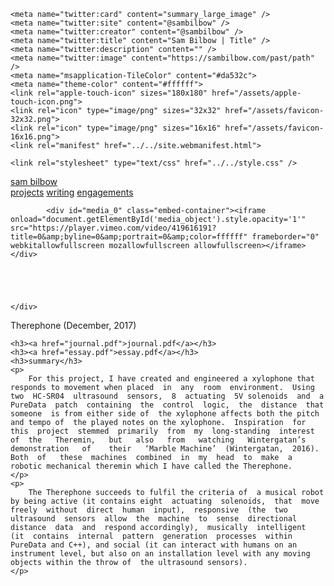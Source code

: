 <!doctype html>
<html lang="en">
<head>
    <title>Sam Bilbow | Therephone</title>
    <meta charset="utf-8"/>
    <meta name="viewport" content="width=device-width" />
    <meta name="author" content="Sam Bilbow" />
    <meta name="copyright" content="Sam Bilbow" />
    <meta name="description" content="" />
 
    <meta name="twitter:card" content="summary_large_image" />
    <meta name="twitter:site" content="@sambilbow" />
    <meta name="twitter:creator" content="@sambilbow" />
    <meta name="twitter:title" content="Sam Bilbow | Title" />
    <meta name="twitter:description" content="" />
    <meta name="twitter:image" content="https://sambilbow.com/past/path" />
    <meta name="msapplication-TileColor" content="#da532c">
    <meta name="theme-color" content="#ffffff">
    <link rel="apple-touch-icon" sizes="180x180" href="/assets/apple-touch-icon.png">
    <link rel="icon" type="image/png" sizes="32x32" href="/assets/favicon-32x32.png">
    <link rel="icon" type="image/png" sizes="16x16" href="/assets/favicon-16x16.png">
    <link rel="manifest" href="../../site.webmanifest.html">
 
    <link rel="stylesheet" type="text/css" href="../../style.css" />
<style type="text/css">
    .embed-container {
        position: relative;
        padding-bottom: 56.25%;
        height: 0;
        overflow: hidden;
        max-width: 100%;
        margin: 0;
        background-color: white;
    }
    .embed-container iframe, .embed-container object, .embed-container embed {
        position: absolute;
        top: 0;
        left: 0;
        width: 100%;
        height: 100%;
        margin: 0;
    }
</style><script type="text/javascript">
var num_media = 3;
</script>
<script type="text/javascript" src="../../display_media.js"></script>

</head>
<body>


<div id="header">
    <div id="name"><a href="index.html" alt="about">sam bilbow</a></div>
    <div id="menu">
        <a href="../../projects/index.html" alt="projects" style="color: var(--gruv-orange);">projects</a>
        <a href="../../writing/index.html" alt="writing">writing</a>
        <a href="../../engagements/index.html" alt="engagements">engagements</a>
    </div>
</div>
<div class="clear"></div>
<div class="clear"></div>


<main role="main">




<div id="content">

<div id="media">
    <div id="media_object">
        
            <div id="media_0" class="embed-container"><iframe onload="document.getElementById('media_object').style.opacity='1'" src="https://player.vimeo.com/video/419616191?title=0&amp;byline=0&amp;portrait=0&amp;color=ffffff" frameborder="0" webkitallowfullscreen mozallowfullscreen allowfullscreen></iframe></div>
        
        
        
            
        
    </div>
    
</div>

<div class="clear"></div>


<div class="info">
    <span class="title">Therephone (December, 2017)</span><br />
    
    
</div>

<div id="text" class="text">

    <h3><a href="journal.pdf">journal.pdf</a></h3>
    <h3><a href="essay.pdf">essay.pdf</a></h3>
    <h3>summary</h3>
    <p>
        For this project, I have created and engineered a xylophone that responds to movement when placed  in  any  room  environment.  Using  two  HC-SR04  ultrasound  sensors,  8  actuating  5V solenoids  and  a  PureData  patch  containing  the  control  logic,  the  distance  that  someone  is from either side of  the xylophone affects both the pitch and tempo of  the played notes on the xylophone.  Inspiration  for  this  project  stemmed  primarily  from  my  long-standing  interest  of  the   Theremin,   but   also   from   watching   Wintergatan’s   demonstration   of    their   ‘Marble Machine’  (Wintergatan,  2016).    Both  of   these  machines  combined  in  my  head  to  make  a robotic mechanical theremin which I have called the Therephone.
    </p>
    <p>
        The Therephone succeeds to fulfil the criteria of  a musical robot by being active (it contains eight  actuating  solenoids,  that  move  freely  without  direct  human  input),  responsive  (the  two ultrasound  sensors  allow  the  machine  to  sense  directional  distance  data  and  respond accordingly),  musically  intelligent  (it  contains  internal  pattern  generation  processes  within PureData and C++), and social (it can interact with humans on an instrument level, but also on an installation level with any moving objects within the throw of  the ultrasound sensors).
    </p>
</div>




</div>

</main>

<script type="text/javascript">
</script>
</body>
</html>